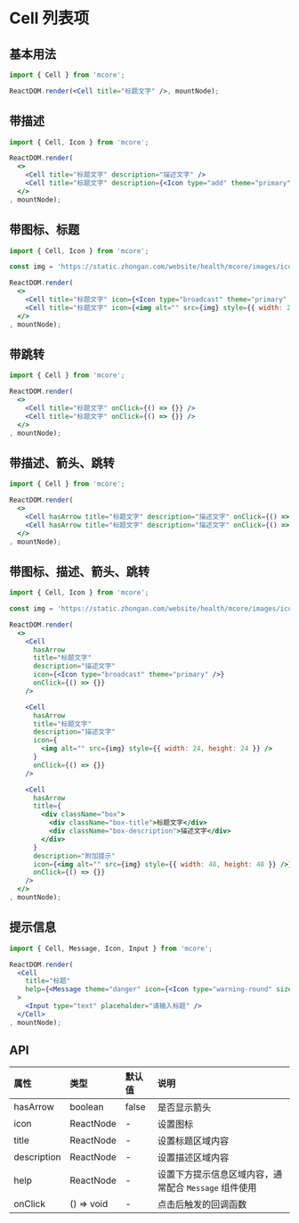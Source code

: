 # Cell 列表项



## 基本用法
```jsx
import { Cell } from 'mcore';

ReactDOM.render(<Cell title="标题文字" />, mountNode);
```



## 带描述
```jsx
import { Cell, Icon } from 'mcore';

ReactDOM.render(
  <>
    <Cell title="标题文字" description="描述文字" />
    <Cell title="标题文字" description={<Icon type="add" theme="primary" size="sm" />} />
  </>
, mountNode);
```



## 带图标、标题
```jsx
import { Cell, Icon } from 'mcore';

const img = 'https://static.zhongan.com/website/health/mcore/images/icons/state.png';

ReactDOM.render(
  <>
    <Cell title="标题文字" icon={<Icon type="broadcast" theme="primary" />} />
    <Cell title="标题文字" icon={<img alt="" src={img} style={{ width: 24, height: 24 }} />} />
  </>
, mountNode);
```



## 带跳转
```jsx
import { Cell } from 'mcore';

ReactDOM.render(
  <>
    <Cell title="标题文字" onClick={() => {}} />
    <Cell title="标题文字" onClick={() => {}} />
  </>
, mountNode);
```


## 带描述、箭头、跳转
```jsx
import { Cell } from 'mcore';

ReactDOM.render(
  <>
    <Cell hasArrow title="标题文字" description="描述文字" onClick={() => {}} />
    <Cell hasArrow title="标题文字" description="描述文字" onClick={() => {}} />
  </>
, mountNode);
```



## 带图标、描述、箭头、跳转
```jsx
import { Cell, Icon } from 'mcore';

const img = 'https://static.zhongan.com/website/health/mcore/images/icons/state.png';

ReactDOM.render(
  <>
    <Cell
      hasArrow
      title="标题文字"
      description="描述文字"
      icon={<Icon type="broadcast" theme="primary" />}
      onClick={() => {}}
    />

    <Cell 
      hasArrow
      title="标题文字"
      description="描述文字"
      icon={
        <img alt="" src={img} style={{ width: 24, height: 24 }} />
      }
      onClick={() => {}}
    />

    <Cell
      hasArrow
      title={
        <div className="box">
          <div className="box-title">标题文字</div>
          <div className="box-description">描述文字</div>
        </div>
      }
      description="附加提示"
      icon={<img alt="" src={img} style={{ width: 48, height: 48 }} />}
      onClick={() => {}}
    />
  </>
, mountNode);
```



## 提示信息
```jsx
import { Cell, Message, Icon, Input } from 'mcore';

ReactDOM.render(
  <Cell
    title="标题"
    help={<Message theme="danger" icon={<Icon type="warning-round" size="sm" />}>标题不能为空</Message>}
  >
    <Input type="text" placeholder="请输入标题" />
  </Cell>
, mountNode);
```



## API

| 属性 | 类型 | 默认值 | 说明 |
| :--- | :--- | :--- | :--- |
| hasArrow | boolean | false | 是否显示箭头 |
| icon | ReactNode | - | 设置图标 |
| title | ReactNode | - | 设置标题区域内容 |
| description | ReactNode | - | 设置描述区域内容 |
| help | ReactNode | - | 设置下方提示信息区域内容，通常配合 `Message` 组件使用 |
| onClick | () => void | - | 点击后触发的回调函数 |

